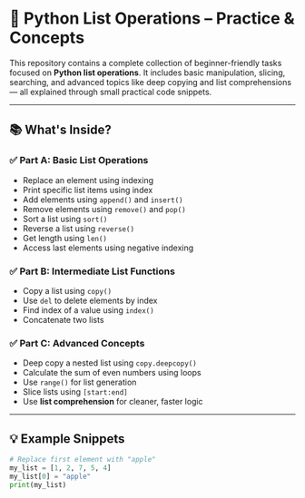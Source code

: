 
# 🧾 Python List Operations – Practice & Concepts

This repository contains a complete collection of beginner-friendly tasks focused on **Python list operations**. It includes basic manipulation, slicing, searching, and advanced topics like deep copying and list comprehensions — all explained through small practical code snippets.

---

## 📚 What's Inside?

### ✅ Part A: Basic List Operations
- Replace an element using indexing
- Print specific list items using index
- Add elements using `append()` and `insert()`
- Remove elements using `remove()` and `pop()`
- Sort a list using `sort()`
- Reverse a list using `reverse()`
- Get length using `len()`
- Access last elements using negative indexing

### ✅ Part B: Intermediate List Functions
- Copy a list using `copy()`
- Use `del` to delete elements by index
- Find index of a value using `index()`
- Concatenate two lists

### ✅ Part C: Advanced Concepts
- Deep copy a nested list using `copy.deepcopy()`
- Calculate the sum of even numbers using loops
- Use `range()` for list generation
- Slice lists using `[start:end]`
- Use **list comprehension** for cleaner, faster logic

---

## 💡 Example Snippets

```python
# Replace first element with "apple"
my_list = [1, 2, 7, 5, 4]
my_list[0] = "apple"
print(my_list)
